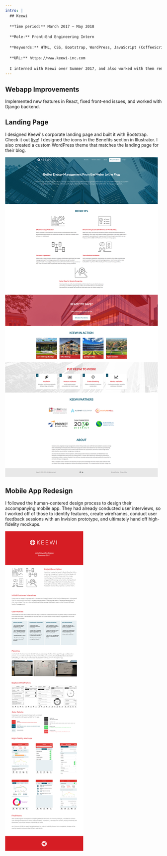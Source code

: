 ```yaml
---
intro: |
  ## Keewi

  **Time period:** March 2017 – May 2018

  **Role:** Front-End Engineering Intern

  **Keywords:** HTML, CSS, Bootstrap, WordPress, JavaScript (CoffeeScript, React), Django, Photoshop, Illustrator, Invision, product design, UI/UX design

  **URL:** https://www.keewi-inc.com

  I interned with Keewi over Summer 2017, and also worked with them remotely before and afterwards. I worked on a few projects, including redesigning their landing page, redesigning their mobile app, and adding features to their webapp.
---
```


## Webapp Improvements
Implemented new features in React, fixed front-end issues, and worked with Django backend.

## Landing Page
I designed Keewi's corporate landing page and built it with Bootstrap. Check it out [live](https://www.keewi-inc.com)! I designed the icons in the Benefits section in Illustrator. I also created a custom WordPress theme that matches the landing page for their blog.

![screenshot of landing page](landingpage.png)


## Mobile App Redesign
I followed the human-centered design process to design their accompanying mobile app. They had already conducted user interviews, so I worked off of those to identify features, create wireframes, conduct user feedback sessions with an Invision prototype, and ultimately hand off high-fidelity mockups.

![case study](mobileapp.png)
